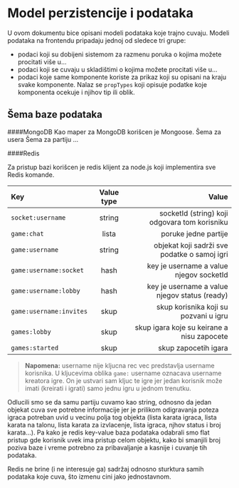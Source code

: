 Model perzistencije i podataka
==========================

U ovom dokumentu bice opisani modeli podataka koje trajno cuvaju.
Modeli podataka na frontendu pripadaju jednoj od sledece tri grupe:
 -  podaci koji su dobijeni sistemom za razmenu poruka o kojima možete procitati više u...
 - podaci koji se cuvaju u skladištimi o kojima možete procitati više u...
 - podaci koje same komponente koriste za prikaz koji su opisani na kraju svake komponente. Nalaz se `propTypes` koji opisuje podatke koje komponenta ocekuje i njihov tip ili oblik.

Šema baze podataka
--------------------------
####MongoDB
Kao maper za MongoDB korišcen je Mongoose. 
Šema za usera
Šema za partiju
...


####Redis

Za pristup bazi korišcen je redis klijent za node.js koji implementira sve Redis komande.

| Key							| Value type | Value |
| :------- 						| :----: | ---: |
| `socket:username` | string|  socketId (string) koji odgovara tom korisniku   |
| `game:chat`| lista | poruke jedne partije |
| `game:username`| string   |  objekat koji sadrži sve podatke o samoj igri  |
| `game:username:socket` | hash| key je username a value njegov socketId |
| `game:username:lobby` | hash | key je username a value njegov status (ready)|
| `game:username:invites` | skup | skup korisnika koji su pozvani u igru|
| `games:lobby` | skup | skup igara koje su keirane a nisu zapocete|
| `games:started` | skup | skup zapocetih igara|

> **Napomena:** username nije kljucna rec vec predstavlja username korisnika. U kljucevima oblika `game:` username oznacava username kreatora igre. On je ustvari sam kljuc te igre jer jedan korisnik može imati (kreirati i igrati) samo jednu igru u jednom trenutku.

Odlucili smo se da samu partiju cuvamo kao string, odnosno da jedan objekat cuva sve potrebne informacije jer je prilikom odigravanja poteza igraca potreban uvid u vecinu polja tog objekta (lista karata igraca, lista karata na talonu, lista karata za izvlacenje, lista igraca, njhov status i broj karata...). Pa kako je redis key-value baza podataka odabrali smo flat pristup gde korisnik uvek ima pristup celom objektu, kako bi smanjili broj poziva baze i vreme potrebno za pribavaljanje a kasnije i cuvanje tih podataka.

Redis ne brine (i ne interesuje ga) sadržaj odnosno sturktura samih podataka koje cuva, što izmenu cini jako jednostavnom. 
